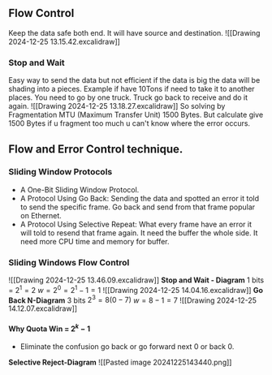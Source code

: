 ## Flow Control 
Keep the data safe both end.
It will have source and destination. 
![[Drawing 2024-12-25 13.15.42.excalidraw]]
### Stop and Wait
Easy way to send the data but not efficient if the data is big the data will be shading into a pieces. Example if have 10Tons if need to take it to another places. You need to go by one truck. Truck go back to receive and do it again.
![[Drawing 2024-12-25 13.18.27.excalidraw]]
So solving by Fragmentation MTU (Maximum Transfer Unit) 1500 Bytes.
But calculate give 1500 Bytes if u fragment too much u can't know where the error occurs.

## Flow and Error Control technique.
### Sliding Window Protocols
- A One-Bit Sliding Window Protocol.
- A Protocol Using Go Back: Sending the data and spotted an error it told to send the specific frame. Go back and send from that frame popular on Ethernet.
- A Protocol Using Selective Repeat: What every frame have an error it will told to resend that frame again. It need the buffer the whole side. It need more CPU time and memory for buffer.
### Sliding Windows Flow Control
![[Drawing 2024-12-25 13.46.09.excalidraw]]
**Stop and Wait - Diagram**
1 bits = $2^{1}=2$
$w=2^{0}=2^{1}-1=1$
![[Drawing 2024-12-25 14.04.16.excalidraw]]
**Go Back N-Diagram**
3 bits
$2^{3}=8 (0-7)$
$w=8-1=7$
![[Drawing 2024-12-25 14.12.07.excalidraw]]
#### Why Quota Win = $2^{k}-1$
- Eliminate the confusion go back or go forward next 0 or back 0.

**Selective Reject-Diagram** 
![[Pasted image 20241225143440.png]]
